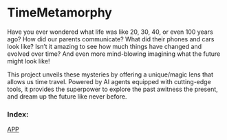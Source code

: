 # TimeMetamorphy

Have you ever wondered what life was like 20, 30, 40, or even 100 years ago? How did our parents communicate? What did their phones and cars look like? 
Isn’t it amazing to see how much things have changed and evolved over time? And even more mind-blowing imagining what the future might look like!

This project unveils these mysteries by offering a unique/magic lens that allows us time travel. Powered by AI agents equipped with cutting-edge tools, it provides the superpower to explore the past awitness the present, and dream up the future like never before.  

### Index:


[APP](https://huggingface.co/spaces/AMfeta99/Object_Evolution_Generator)

